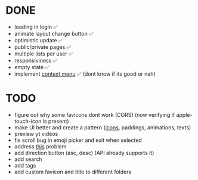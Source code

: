 # DONE

- loading in login ✅
- animate layout change button ✅
- optimistic update ✅
- public/private pages ✅
- multiple lists per user ✅
- responsiviness ✅
- empty state ✅
- implement [context menu](https://www.radix-ui.com/primitives/docs/components/context-menu) ✅ (dont know if its good or nah)


# TODO

- figure out why some favicons dont work (CORS) (now verifying if apple-touch-icon is present)
- make UI better and create a pattern ([icons](https://www.radix-ui.com/icons), paddings, animations, texts)
- preview yt videos
- fix scroll bug in emoji picker and exit when selected
- address [this](https://nextjs.org/docs/messages/api-routes-response-size-limit) problem
- add direction button (asc, desc) (API already supports it)
- add search 
- add tags
- add custom favicon and title to different folders